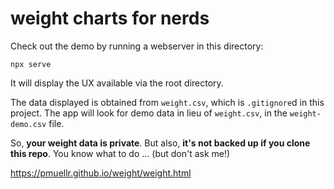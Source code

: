weight charts for nerds
=======================

Check out the demo by running a webserver in this directory:

    npx serve

It will display the UX available via the root directory.

The data displayed is obtained from `weight.csv`, which is `.gitignore`d
in this project.  The app will look for demo data in lieu of `weight.csv`,
in the `weight-demo.csv` file.

So, **your weight data is private**.
But also, **it's not backed up if you clone this repo**.
You know what to do ... (but don't ask me!)

https://pmuellr.github.io/weight/weight.html
